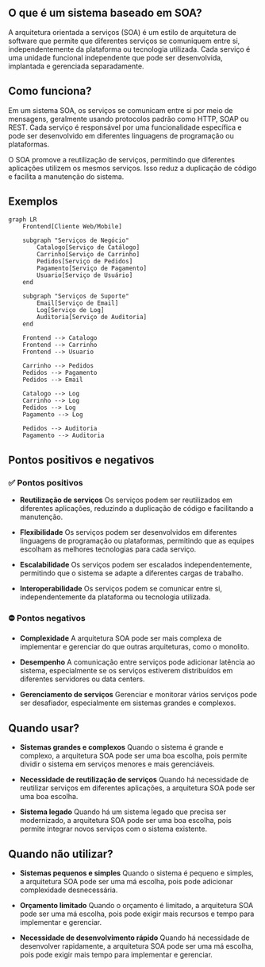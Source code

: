 ## O que é um sistema baseado em SOA?

A arquitetura orientada a serviços (SOA) é um estilo de arquitetura de software que permite que diferentes serviços se comuniquem entre si, independentemente da plataforma ou tecnologia utilizada. Cada serviço é uma unidade funcional independente que pode ser desenvolvida, implantada e gerenciada separadamente.

## Como funciona?

Em um sistema SOA, os serviços se comunicam entre si por meio de mensagens, geralmente usando protocolos padrão como HTTP, SOAP ou REST. Cada serviço é responsável por uma funcionalidade específica e pode ser desenvolvido em diferentes linguagens de programação ou plataformas.

O SOA promove a reutilização de serviços, permitindo que diferentes aplicações utilizem os mesmos serviços. Isso reduz a duplicação de código e facilita a manutenção do sistema.

## Exemplos

```mermaid
graph LR
    Frontend[Cliente Web/Mobile]

    subgraph "Serviços de Negócio"
        Catalogo[Serviço de Catálogo]
        Carrinho[Serviço de Carrinho]
        Pedidos[Serviço de Pedidos]
        Pagamento[Serviço de Pagamento]
        Usuario[Serviço de Usuário]
    end

    subgraph "Serviços de Suporte"
        Email[Serviço de Email]
        Log[Serviço de Log]
        Auditoria[Serviço de Auditoria]
    end

    Frontend --> Catalogo
    Frontend --> Carrinho
    Frontend --> Usuario

    Carrinho --> Pedidos
    Pedidos --> Pagamento
    Pedidos --> Email

    Catalogo --> Log
    Carrinho --> Log
    Pedidos --> Log
    Pagamento --> Log

    Pedidos --> Auditoria
    Pagamento --> Auditoria
```

## Pontos positivos e negativos

### ✅ Pontos positivos

- **Reutilização de serviços**
  Os serviços podem ser reutilizados em diferentes aplicações, reduzindo a duplicação de código e facilitando a manutenção.

- **Flexibilidade**
  Os serviços podem ser desenvolvidos em diferentes linguagens de programação ou plataformas, permitindo que as equipes escolham as melhores tecnologias para cada serviço.

- **Escalabilidade**
  Os serviços podem ser escalados independentemente, permitindo que o sistema se adapte a diferentes cargas de trabalho.

- **Interoperabilidade**
  Os serviços podem se comunicar entre si, independentemente da plataforma ou tecnologia utilizada.

### ⛔ Pontos negativos

- **Complexidade**
  A arquitetura SOA pode ser mais complexa de implementar e gerenciar do que outras arquiteturas, como o monolito.

- **Desempenho**
  A comunicação entre serviços pode adicionar latência ao sistema, especialmente se os serviços estiverem distribuídos em diferentes servidores ou data centers.

- **Gerenciamento de serviços**
  Gerenciar e monitorar vários serviços pode ser desafiador, especialmente em sistemas grandes e complexos.

## Quando usar?

- **Sistemas grandes e complexos**
  Quando o sistema é grande e complexo, a arquitetura SOA pode ser uma boa escolha, pois permite dividir o sistema em serviços menores e mais gerenciáveis.

- **Necessidade de reutilização de serviços**
    Quando há necessidade de reutilizar serviços em diferentes aplicações, a arquitetura SOA pode ser uma boa escolha.

- **Sistema legado**
  Quando há um sistema legado que precisa ser modernizado, a arquitetura SOA pode ser uma boa escolha, pois permite integrar novos serviços com o sistema existente.

## Quando não utilizar?

- **Sistemas pequenos e simples**
  Quando o sistema é pequeno e simples, a arquitetura SOA pode ser uma má escolha, pois pode adicionar complexidade desnecessária.

- **Orçamento limitado**
    Quando o orçamento é limitado, a arquitetura SOA pode ser uma má escolha, pois pode exigir mais recursos e tempo para implementar e gerenciar.

- **Necessidade de desenvolvimento rápido**
    Quando há necessidade de desenvolver rapidamente, a arquitetura SOA pode ser uma má escolha, pois pode exigir mais tempo para implementar e gerenciar.
